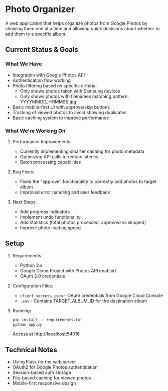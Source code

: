 # Photo Organizer

A web application that helps organize photos from Google Photos by showing them one at a time and allowing quick decisions about whether to add them to a specific album.

## Current Status & Goals

### What We Have
- Integration with Google Photos API
- Authentication flow working
- Photo filtering based on specific criteria:
  - Only shows photos taken with Samsung devices
  - Only shows photos with filenames matching pattern: YYYYMMDD_HHMMSS.jpg
- Basic mobile-first UI with approve/skip buttons
- Tracking of viewed photos to avoid showing duplicates
- Basic caching system to improve performance

### What We're Working On
1. Performance Improvements:
   - Currently implementing smarter caching for photo metadata
   - Optimizing API calls to reduce latency
   - Batch processing capabilities

2. Bug Fixes:
   - Fixed the "approve" functionality to correctly add photos to target album
   - Improved error handling and user feedback

3. Next Steps:
   - Add progress indicators
   - Implement undo functionality
   - Add statistics (total photos processed, approved vs skipped)
   - Improve photo loading speed

## Setup

1. Requirements:
   - Python 3.x
   - Google Cloud Project with Photos API enabled
   - OAuth 2.0 credentials

2. Configuration Files:
   - `client_secrets.json` - OAuth credentials from Google Cloud Console
   - `.env` - Contains TARGET_ALBUM_ID for the destination album

3. Running:
   ```bash
   pip install -r requirements.txt
   python app.py
   ```
   Access at http://localhost:54016

## Technical Notes

- Using Flask for the web server
- OAuth2 for Google Photos authentication
- Session-based auth storage
- File-based caching for viewed photos
- Mobile-first responsive design